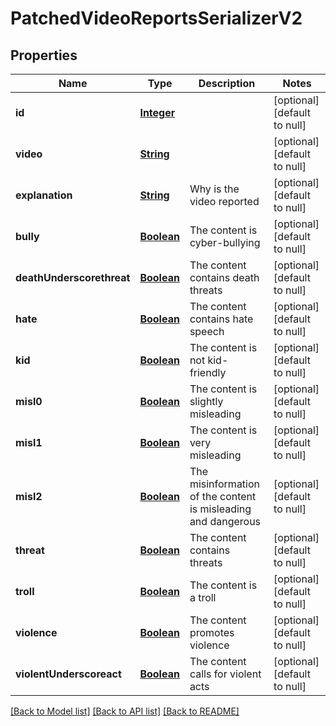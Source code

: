 # PatchedVideoReportsSerializerV2
## Properties

Name | Type | Description | Notes
------------ | ------------- | ------------- | -------------
**id** | [**Integer**](integer.md) |  | [optional] [default to null]
**video** | [**String**](string.md) |  | [optional] [default to null]
**explanation** | [**String**](string.md) | Why is the video reported | [optional] [default to null]
**bully** | [**Boolean**](boolean.md) | The content is cyber-bullying | [optional] [default to null]
**deathUnderscorethreat** | [**Boolean**](boolean.md) | The content contains death threats | [optional] [default to null]
**hate** | [**Boolean**](boolean.md) | The content contains hate speech | [optional] [default to null]
**kid** | [**Boolean**](boolean.md) | The content is not kid-friendly | [optional] [default to null]
**misl0** | [**Boolean**](boolean.md) | The content is slightly misleading | [optional] [default to null]
**misl1** | [**Boolean**](boolean.md) | The content is very misleading | [optional] [default to null]
**misl2** | [**Boolean**](boolean.md) | The misinformation of the content is misleading and dangerous | [optional] [default to null]
**threat** | [**Boolean**](boolean.md) | The content contains threats | [optional] [default to null]
**troll** | [**Boolean**](boolean.md) | The content is a troll | [optional] [default to null]
**violence** | [**Boolean**](boolean.md) | The content promotes violence | [optional] [default to null]
**violentUnderscoreact** | [**Boolean**](boolean.md) | The content calls for violent acts | [optional] [default to null]

[[Back to Model list]](../README.md#documentation-for-models) [[Back to API list]](../README.md#documentation-for-api-endpoints) [[Back to README]](../README.md)

